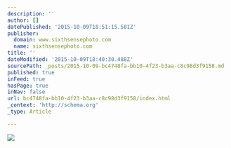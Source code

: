 ```yaml
---
description: ''
author: []
datePublished: '2015-10-09T18:51:15.581Z'
publisher:
  domain: www.sixthsensephoto.com
  name: sixthsensephoto.com
title: ''
dateModified: '2015-10-09T18:40:30.488Z'
sourcePath: _posts/2015-10-09-bc4748fa-bb10-4f23-b3aa-c8c98d3f9158.md
published: true
inFeed: true
hasPage: true
inNav: false
url: bc4748fa-bb10-4f23-b3aa-c8c98d3f9158/index.html
_context: 'http://schema.org'
_type: Article

---
```

![](http://www.sixthsensephoto.com/photos/i-mFmft6H/1/X2/i-mFmft6H-X2.jpg)